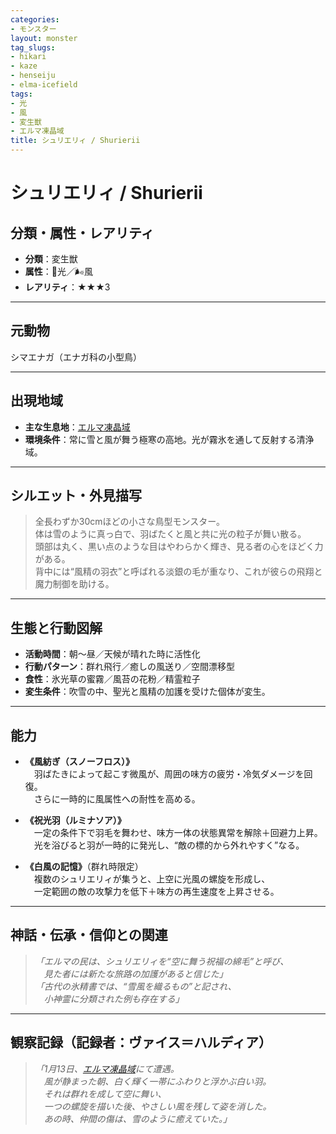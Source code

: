```yaml
---
categories:
- モンスター
layout: monster
tag_slugs:
- hikari
- kaze
- henseiju
- elma-icefield
tags:
- 光
- 風
- 変生獣
- エルマ凍晶域
title: シュリエリィ / Shurierii
---
```


# シュリエリィ / Shurierii

## 分類・属性・レアリティ

* **分類**：変生獣  
* **属性**：🌟光／🌬風  
* **レアリティ**：★★★3

---

## 元動物

シマエナガ（エナガ科の小型鳥）

---

## 出現地域

* **主な生息地**：[エルマ凍晶域](../place/elma_icefield.md)  
* **環境条件**：常に雪と風が舞う極寒の高地。光が霧氷を通して反射する清浄域。

---

## シルエット・外見描写

> 全長わずか30cmほどの小さな鳥型モンスター。  
> 体は雪のように真っ白で、羽ばたくと風と共に光の粒子が舞い散る。  
> 頭部は丸く、黒い点のような目はやわらかく輝き、見る者の心をほどく力がある。  
> 背中には“風精の羽衣”と呼ばれる淡銀の毛が重なり、これが彼らの飛翔と魔力制御を助ける。

---

## 生態と行動図解

* **活動時間**：朝〜昼／天候が晴れた時に活性化  
* **行動パターン**：群れ飛行／癒しの風送り／空間漂移型  
* **食性**：氷光草の蜜霧／風苔の花粉／精霊粒子  
* **変生条件**：吹雪の中、聖光と風精の加護を受けた個体が変生。

---

## 能力

* **《風紡ぎ（スノーフロス）》**  
　羽ばたきによって起こす微風が、周囲の味方の疲労・冷気ダメージを回復。  
　さらに一時的に風属性への耐性を高める。

* **《祝光羽（ルミナソア）》**  
　一定の条件下で羽毛を舞わせ、味方一体の状態異常を解除＋回避力上昇。  
　光を浴びると羽が一時的に発光し、“敵の標的から外れやすく”なる。

* **《白風の記憶》**（群れ時限定）  
　複数のシュリエリィが集うと、上空に光風の螺旋を形成し、  
　一定範囲の敵の攻撃力を低下＋味方の再生速度を上昇させる。

---

## 神話・伝承・信仰との関連

> *「エルマの民は、シュリエリィを“空に舞う祝福の綿毛”と呼び、  
　見た者には新たな旅路の加護があると信じた」*  
> *「古代の氷精書では、“雪風を織るもの”と記され、  
　小神霊に分類された例も存在する」*

---

## 観察記録（記録者：ヴァイス＝ハルディア）

> *「1月13日、[エルマ凍晶域](../place/elma_icefield.md)にて遭遇。  
　風が静まった朝、白く輝く一帯にふわりと浮かぶ白い羽。  
　それは群れを成して空に舞い、  
　一つの螺旋を描いた後、やさしい風を残して姿を消した。  
　あの時、仲間の傷は、雪のように癒えていた。」*